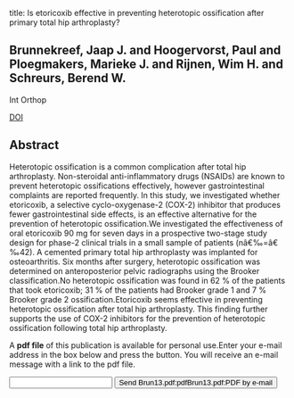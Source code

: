 title: Is etoricoxib effective in preventing heterotopic ossification after primary total hip arthroplasty?

## Brunnekreef, Jaap J. and Hoogervorst, Paul and Ploegmakers, Marieke J. and Rijnen, Wim H. and Schreurs, Berend W.
Int Orthop

<a href="https://doi.org/10.1007/s00264-013-1781-0">DOI</a>

## Abstract
Heterotopic ossification is a common complication after total hip arthroplasty. Non-steroidal anti-inflammatory drugs (NSAIDs) are known to prevent heterotopic ossifications effectively, however gastrointestinal complaints are reported frequently. In this study, we investigated whether etoricoxib, a selective cyclo-oxygenase-2 (COX-2) inhibitor that produces fewer gastrointestinal side effects, is an effective alternative for the prevention of heterotopic ossification.We investigated the effectiveness of oral etoricoxib 90 mg for seven days in a prospective two-stage study design for phase-2 clinical trials in a small sample of patients (nâ€‰=â€‰42). A cemented primary total hip arthroplasty was implanted for osteoarthritis. Six months after surgery, heterotopic ossification was determined on anteroposterior pelvic radiographs using the Brooker classification.No heterotopic ossification was found in 62 % of the patients that took etoricoxib; 31 % of the patients had Brooker grade 1 and 7 % Brooker grade 2 ossification.Etoricoxib seems effective in preventing heterotopic ossification after total hip arthroplasty. This finding further supports the use of COX-2 inhibitors for the prevention of heterotopic ossification following total hip arthroplasty.

A <b>pdf file</b> of this publication is available for personal use.Enter your e-mail address in the box below and press the button. You will receive an e-mail message with a link to the pdf file.
<form action="sender.php">  <input type="text" name="email">  <input type="submit" value="Send Brun13.pdf:pdfBrun13.pdf:PDF by e-mail"></form>